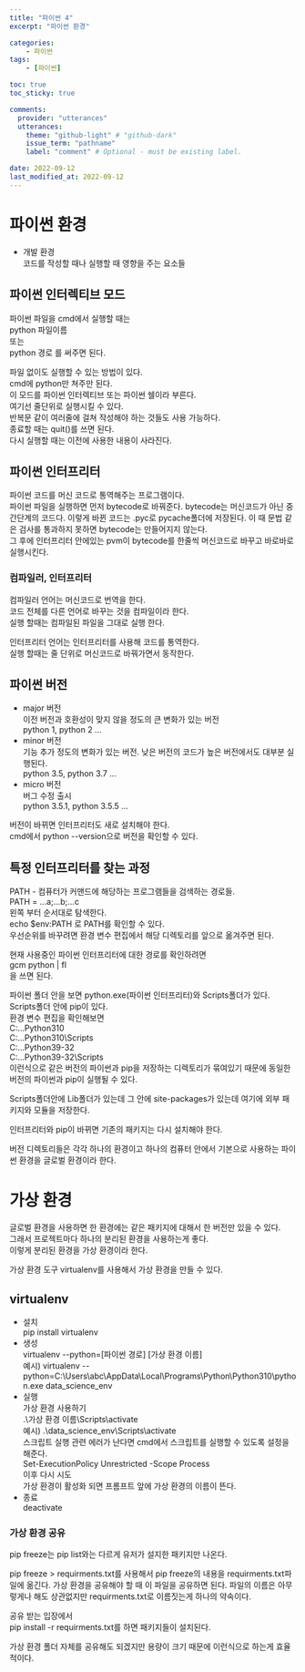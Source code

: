 ```yaml
---
title: "파이썬 4"
excerpt: "파이썬 환경"

categories:
    - 파이썬
tags:
    - [파이썬]

toc: true
toc_sticky: true

comments:
  provider: "utterances"
  utterances:
    theme: "github-light" # "github-dark"
    issue_term: "pathname"
    label: "comment" # Optional - must be existing label.

date: 2022-09-12
last_modified_at: 2022-09-12
---
```

# 파이썬 환경
- 개발 환경  
코드를 작성할 때나 실행할 때 영향을 주는 요소들  

## 파이썬 인터렉티브 모드
파이썬 파일을 cmd에서 실행할 때는  
python 파일이름  
또는  
python 경로 를 써주면 된다.  

파일 없이도 실행할 수 있는 방법이 있다.  
cmd에 python만 쳐주만 된다.  
이 모드를 파이썬 인터렉티브 또는 파이썬 쉘이라 부른다.  
여기선 줄단위로 실행시킬 수 있다.  
반복문 같이 여러줄에 걸쳐 작성해야 하는 것들도 사용 가능하다.  
종료할 때는 quit()를 쓰면 된다.  
다시 실행할 때는 이전에 사용한 내용이 사라진다.  

## 파이썬 인터프리터
파이썬 코드를 머신 코드로 통역해주는 프로그램이다.  
파이썬 파일을 실행하면 먼저 bytecode로 바꿔준다. bytecode는 머신코드가 아닌 중간단계의 코드다. 이렇게 바뀐 코드는 .pyc로 pycache폴더에 저장된다. 이 때 문법 같은 검사를 통과하지 못하면 bytecode는 만들어지지 않는다.  
그 후에 인터프리터 안에있는 pvm이 bytecode를 한줄씩 머신코드로 바꾸고 바로바로 실행시킨다.  

### 컴파일러, 인터프리터
컴파일러 언어는 머신코드로 번역을 한다.  
코드 전체를 다른 언어로 바꾸는 것을 컴파일이라 한다.  
실행 할때는 컴파일된 파일을 그대로 실행 한다.  

인터프리터 언어는 인터프리터를 사용해 코드를 통역한다.  
실행 할때는 줄 단위로 머신코드로 바꿔가면서 동작한다.  

## 파이썬 버전
- major 버전  
이전 버전과 호환성이 맞지 않을 정도의 큰 변화가 있는 버전  
python 1, python 2 ...  
- minor 버전  
기능 추가 정도의 변화가 있는 버전. 낮은 버전의 코드가 높은 버전에서도 대부분 실행된다.  
python 3.5, python 3.7 ...  
- micro 버전  
버그 수정 출시  
python 3.5.1, python 3.5.5 ...  

버전이 바뀌면 인터프리터도 새로 설치해야 한다.  
cmd에서 python --version으로 버전을 확인할 수 있다.  

## 특정 인터프리터를 찾는 과정
PATH - 컴퓨터가 커맨드에 해당하는 프로그램들을 검색하는 경로들.  
PATH = ...a;...b;...c  
왼쪽 부터 순서대로 탐색한다.  
echo $env:PATH 로 PATH를 확인할 수 있다.  
우선순위를 바꾸려면 환경 변수 편집에서 해당 디렉토리를 앞으로 옮겨주면 된다.  

현재 사용중인 파이썬 인터프리터에 대한 경로를 확인하려면    
gcm python | fl  
을 쓰면 된다.  

파이썬 폴더 안을 보면 python.exe(파이썬 인터프리터)와 Scripts폴더가 있다.  
Scripts폴더 안에 pip이 있다.  
환경 변수 편집을 확인해보면  
C:...Python310  
C:...Python310\Scripts  
C:...Python39-32  
C:...Python39-32\Scripts  
이런식으로 같은 버전의 파이썬과 pip을 저장하는 디렉토리가 묶여있기 때문에 동일한 버전의 파이썬과 pip이 실행될 수 있다.  

Scripts폴더안에 Lib폴더가 있는데 그 안에 site-packages가 있는데 여기에 외부 패키지와 모듈을 저장한다.  

인터프리터와 pip이 바뀌면 기존의 패키지는 다시 설치해야 한다.  

버전 디렉토리들은 각각 하나의 환경이고 하나의 컴퓨터 안에서 기본으로 사용하는 파이썬 환경을 글로벌 환경이라 한다.  

# 가상 환경
글로벌 환경을 사용하면 한 환경에는 같은 패키지에 대해서 한 버전만 있을 수 있다.  
그래서 프로젝트마다 하나의 분리된 환경을 사용하는게 좋다.  
이렇게 분리된 환경을 가상 환경이라 한다.  

가상 환경 도구 virtualenv를 사용해서 가상 환경을 만들 수 있다.  

## virtualenv
- 설치  
pip install virtualenv  
- 생성  
virtualenv --python=[파이썬 경로] [가상 환경 이름]  
예시) virtualenv --python=C:\Users\abc\AppData\Local\Programs\Python\Python310\python.exe data_science_env  
- 실행  
가상 환경 사용하기  
.\가상 환경 이름\Scripts\activate  
예시) .\data_science_env\Scripts\activate  
스크립트 실행 관련 에러가 난다면 cmd에서 스크립트를 실행할 수 있도록 설정을 해준다.  
Set-ExecutionPolicy Unrestricted -Scope Process  
이후 다시 시도  
가상 환경이 활성화 되면 프롬프트 앞에 가상 환경의 이름이 뜬다.  
- 종료  
deactivate  

### 가상 환경 공유
pip freeze는 pip list와는 다르게 유저가 설지한 패키지만 나온다.  

pip freeze > requirments.txt를 사용해서 pip freeze의 내용을 requirments.txt파일에 옮긴다. 가상 환경을 공유해야 할 때 이 파일을 공유하면 된다. 파일의 이름은 아무렇게나 해도 상관없지만 requirments.txt로 이름짓는게 하나의 약속이다.  

공유 받는 입장에서  
pip install -r requirments.txt를 하면 패키지들이 설치된다.  

가상 환경 폴더 자체를 공유해도 되겠지만 용량이 크기 때문에 이런식으로 하는게 효율적이다.  



